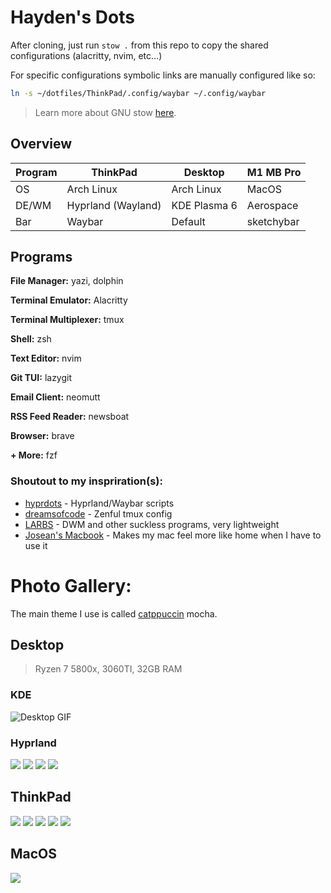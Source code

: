 # Hayden's Dots

After cloning, just run `stow .` from this repo to copy the shared configurations (alacritty, nvim, etc...)

For specific configurations symbolic links are manually configured like so:

```sh
ln -s ~/dotfiles/ThinkPad/.config/waybar ~/.config/waybar
```

> Learn more about GNU stow [here](https://www.gnu.org/software/stow/).

## Overview

| Program              | ThinkPad           | Desktop      | M1 MB Pro  |
| -------------------- | ------------------ | ------------ | ---------- |
| OS                   | Arch Linux         | Arch Linux   | MacOS      |
| DE/WM                | Hyprland (Wayland) | KDE Plasma 6 | Aerospace  |
| Bar                  | Waybar             | Default      | sketchybar |

## Programs
**File Manager:** yazi, dolphin       

**Terminal Emulator:** Alacritty   

**Terminal Multiplexer:** tmux      

**Shell:** zsh      

**Text Editor:** nvim 

**Git TUI:** lazygit

**Email Client:** neomutt      

**RSS Feed Reader:** newsboat  

**Browser:** brave   

**+ More:** fzf

### Shoutout to my inspriration(s):

- [hyprdots](https://github.com/prasanthrangan/hyprdots) - Hyprland/Waybar scripts
- [dreamsofcode](https://www.youtube.com/watch?v=DzNmUNvnB04) - Zenful tmux config
- [LARBS](https://larbs.xyz/) - DWM and other suckless programs, very lightweight
- [Josean's Macbook](https://github.com/josean-dev/dev-environment-files/) - Makes my mac feel more like home when I have to use it

# Photo Gallery:

The main theme I use is called [catppuccin](https://github.com/catppuccin/catppuccin) mocha.

## Desktop

> Ryzen 7 5800x, 3060TI, 32GB RAM

### KDE

![Desktop GIF](https://www.haydenhanson.dev/images/gallery/desktop.gif)

### Hyprland

<img src="https://haydenhanson.dev/images/gallery/archNeofetch.png"/>

<img src="https://haydenhanson.dev/images/gallery/customNvimWelcome.png"/>

<img src="https://haydenhanson.dev/images/gallery/webWorkEnv.png"/>

<img src="https://haydenhanson.dev/images/gallery/btop.png"/>

## ThinkPad

<img src="https://haydenhanson.dev/images/gallery/thinkpad_workspace1.png"/>

<img src="https://haydenhanson.dev/images/gallery/thinkpad_workspace2.png"/>

<img src="https://haydenhanson.dev/images/gallery/thinkpad_workspace2_tmux.png"/>

<img src="https://haydenhanson.dev/images/gallery/thinkpad_workspace3.png"/>

<img src="https://haydenhanson.dev/images/gallery/thinkpad_workspace4.png"/>

## MacOS

<img src="https://haydenhanson.dev/images/gallery/macos_workspace2.png"/>
